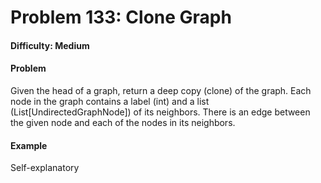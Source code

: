 # Problem 133: Clone Graph

#### Difficulty: Medium

#### Problem

Given the head of a graph, return a deep copy (clone) of the graph. Each node in the graph contains a label (int) and a list (List[UndirectedGraphNode]) of its neighbors. There is an edge between the given node and each of the nodes in its neighbors.

#### Example

Self-explanatory